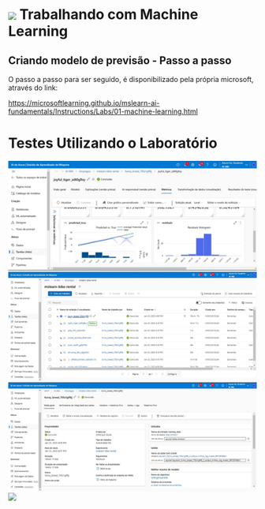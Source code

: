 <h1>
    <a href="https://www.dio.me/">
     <img align="center" width="60px" src="https://hermes.dio.me/lab_projects/badges/87d332d0-5198-4a2f-b159-38c8c2976954.png"></a>
    <span> Trabalhando com Machine Learning</span>
</h1>

## Criando modelo de previsão - Passo a passo

O passo a passo para ser seguido, é disponibilizado pela própria microsoft, através do link:

https://microsoftlearning.github.io/mslearn-ai-fundamentals/Instructions/Labs/01-machine-learning.html
<h1>Testes Utilizando o Laboratório</h1>
<img src="https://github.com/viinisilva/AI-900/blob/main/Atv-01/1.jpg">
<img src="https://github.com/viinisilva/AI-900/blob/main/Atv-01/2.jpg">
<img src="https://github.com/viinisilva/AI-900/blob/main/Atv-01/3.jpg">
<img src="https://github.com/viinisilva/AI-900/blob/main/Atv-01/4.jpg">


